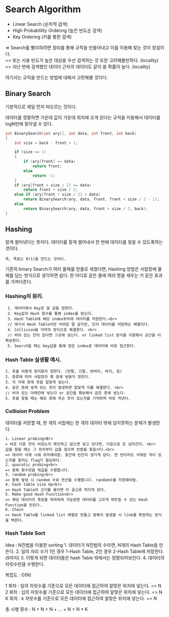 # Search Algorithm

  - Linear Search (순차적 검색)
  - High Probablility Ordering (높은 빈도순 검색)
  - Key Ordering (키를 통한 검색)

=> Search를 빨리하려면 정리를 통해 규칙을 만들어내고 이를 이용해 찾는 것이 정설이다. <br>
=> 또는 사용 빈도가 높은 대상을 우선 검색하는 것 또한 고려해볼만하다. (locality)<br>
=> 지난 번에 검색했던 데이터 근처의 데이터도 같이 쓸 확률이 높다. (locality)

여기서는 규칙을 만드는 방법에 대해서 고민해볼 것이다.

## Binary Search

기본적으로 제일 먼저 떠오르는 것이다.

데이터를 정렬하면 가운데 값이 가운데 위치에 오게 된다는 규칙을 이용해서 데이터를 logN만에 찾아낼 수 있다.

```C++
int BinarySearch(int ary[], int data, int front, int back)
{
	int size = back - front + 1;

	if (size == 1)
	{
		if (ary[front] == data)
			return front;
		else
			return -1;
	}
	if (ary[front + size / 2] == data)
		return front + size / 2;
	else if (ary[front + size / 2] > data)
		return BinarySearch(ary, data, front, front + size / 2 - 1);
	else
		return BinarySearch(ary, data, front + size / 2, back);
}
```
## Hashing

잘게 썰어낸다는 뜻이다. 데이터를 잘게 썰어내서 한 번에 데이터를 찾을 수 있도록하는 것이다.

`즉, 목표는 O(1)을 만드는 것이다.`

기존의 binary Search가 여러 물체를 한줄로 세웠다면, Hashing 방법은 서랍장에 물체를 담는 방식으로 생각하면 쉽다.
한 마디로 같은 줄에 여러 명을 세우는 거 같은 효과를 가져다준다.

### Hashing의 원리.
 	 1. 데이터에서 Key로 쓸 값을 정한다.
 	 2. Key값과 Hash 함수를 통해 index를 얻는다.
	 3. Hash Table에 해당 index위치에 데이터를 저장한다.<br>
 	 // 여기서 Hash Table이란 어려운 말 같지만, 단지 데이터를 저장하는 배열이다.
 	 4. Collision을 각자의 방식으로 해결한다. <br>
 	 // 비어 있는 칸이 있다면 그곳에 넣는다. or linked list 방식을 이용해서 공간을 더 확보한다.
 	 5. Search할 때는 Key값을 통해 얻은 index로 데이터에 바로 접근한다.

### Hash Table 실생활 예시.
  	1. 옷을 어떻게 정리할지 정한다. (반팔, 긴팔, 반바지, 바지, 등)
  	2. 종류에 따라 서랍장의 몇 층에 넣을지 정한다.
  	3. 각 각에 층에 옷을 알맞게 넣는다.
  	4. 같은 층에 넣게 되는 옷이 발생하면 알맞게 이를 해결한다. <br> 
  	// 비어 있는 아래칸에 넣는다 or 공간을 확보해서 같은 층에 넣는다.
  	5. 옷을 찾을 때는 해당 층에 무슨 옷이 있는지를 기억하며 바로 꺼낸다.

### Collision Problem
데이터를 저장할 때, 한 개의 서랍에는 한 개의 데이터 밖에 담지못하는 문제가 발생한다.

	1. Linear probing<Br>
	= 바로 다음 칸이 비었는지 확인하고 없으면 넣고 있다면, 다음으로 또 넘어간다. <br>
	값을 찾을 때는 그 위치부터 값을 찾으며 빈방을 찾읍시다.<br>
	=> 데이터 삭제 시에 유의해야함. 중간에 빈칸이 생기게 된다. 한 번이라도 삭제된 적이 있는지를 알리는 flag가 필요하다.
	2. quaratic probing<br>
	=> 중복 횟수만큼 제곱을 수행합니다.
	3. random probing<br>
	=> 중복 발생 시 random 수와 연산을 수행합니다. random수를 저장해야됨.
	4. hash table size Up<br>
	=> Hash Table의 크기를 올리면 더 골고루 퍼지게 된다.
	5. Make good Hash Function<br>
	=> 해당 데이터의 특징을 파악하여 가능한한 데이터를 고르게 퍼트릴 수 있는 Hash Function을 만든다.
	6. Chain 
	=> Hash Table를 linked list 배열로 만들고 중복이 발생할 시 link를 확장하는 방식을 택한다.

### Hash Table Sort
Idea : N진법을 이용한 sorting
	1. 데이터가 N진법의 수라면, N개의 Hash Table을 만든다.
	2. 일의 자리 수가 1인 경우 1-Hash Table, 2인 경우 2-Hash Table에 저장한다. (9까지)
	3. 이렇게 되면 데이터들은 hash Table 밖에서는 정렬되어보인다.
	4. 데이터의 자릿수만큼 수행한다.
	
복잡도 : O(N)

1 회차 : 일의 자릿수를 기준으로 모든 데이터에 접근하여 알맞은 위치에 넣는다. => N
2 회차 : 십의 자릿수를 기준으로 모든 데이터에 접근하여 알맞은 위치에 넣는다. => N
K 회차 : k 자릿수를 기준으로 모든 데이터에 접근하여 알맞은 위치에 넣는다. => N

총 시행 횟수 : N + N + N + ... + N = N * K
